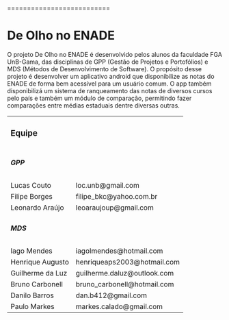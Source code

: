 ==========================
<h1>De Olho no ENADE</h1>

<p>O projeto De Olho no ENADE é desenvolvido pelos alunos da faculdade FGA UnB-Gama, das disciplinas de GPP (Gestão de Projetos e Portofólios) e MDS (Métodos de Desenvolvimento de Software). O propósito desse projeto é desenvolver um aplicativo android que disponibilize as notas do ENADE de forma bem acessível para um usuário comum. O app também disponibilizá um sistema de ranqueamento das notas de diversos cursos pelo país e também um módulo de comparação, permitindo fazer comparações entre médias estaduais dentre diversas outras.</p>


<table>
  <tr><td colspan=2><h3>Equipe</h3></td></tr>
  <tr><td colspan=2><h5>GPP</h5></td></tr>
  <tr><td>Lucas Couto</td><td>loc.unb@gmail.com</td></tr>
  <tr><td>Filipe Borges</td><td>filipe_bkc@yahoo.com.br</td></tr>
  <tr><td>Leonardo Araújo</td><td>leoaraujoup@gmail.com</td></tr>
  <tr><td colspan=2><h5>MDS</h5></td></tr>
  <tr><td>Iago Mendes</td><td>iagolmendes@hotmail.com</td></tr>
  <tr><td>Henrique Augusto</td><td>henriqueaps2003@hotmail.com</td></tr>
  <tr><td>Guilherme da Luz</td><td>guilherme.daluz@outlook.com</td></tr>
  <tr><td>Bruno Carbonell</td><td>bruno_carbonell@hotmail.com</td></tr>
  <tr><td>Danilo Barros</td><td>dan.b412@gmail.com</td></tr>
  <tr><td>Paulo Markes</td><td>markes.calado@gmail.com</td></tr>
</table>

